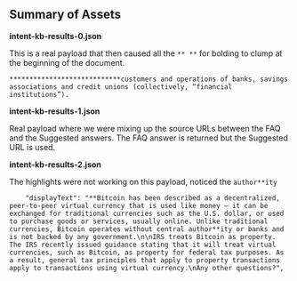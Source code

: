 ## Summary of Assets

**intent-kb-results-0.json**

This is a real payload that then caused all the `** **` for bolding to clump at the beginning of the document.

```
****************************customers and operations of banks, savings associations and credit unions (collectively, “financial institutions”).
```

**intent-kb-results-1.json**

Real payload where we were mixing up the source URLs between the FAQ and the Suggested answers.  The FAQ answer is returned but the Suggested URL is used.

**intent-kb-results-2.json**

The highlights were not working on this payload, noticed the `author**ity`

```
    "displayText": "**Bitcoin has been described as a decentralized, peer-to-peer virtual currency that is used like money – it can be exchanged for traditional currencies such as the U.S. dollar, or used to purchase goods or services, usually online. Unlike traditional currencies, Bitcoin operates without central author**ity or banks and is not backed by any government.\n\nIRS treats Bitcoin as property. The IRS recently issued guidance stating that it will treat virtual currencies, such as Bitcoin, as property for federal tax purposes. As a result, general tax principles that apply to property transactions apply to transactions using virtual currency.\nAny other questions?",
```